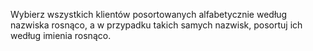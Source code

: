 ﻿Wybierz wszystkich klientów posortowanych alfabetycznie według nazwiska rosnąco, a w przypadku takich samych nazwisk, posortuj ich według imienia rosnąco.

